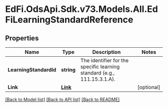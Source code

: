 # EdFi.OdsApi.Sdk.v73.Models.All.EdFiLearningStandardReference

## Properties

Name | Type | Description | Notes
------------ | ------------- | ------------- | -------------
**LearningStandardId** | **string** | The identifier for the specific learning standard (e.g., 111.15.3.1.A). | 
**Link** | [**Link**](Link.md) |  | [optional] 

[[Back to Model list]](../../README.md#documentation-for-models) [[Back to API list]](../../README.md#documentation-for-api-endpoints) [[Back to README]](../../README.md)

